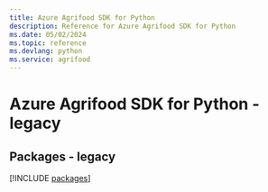```yaml
---
title: Azure Agrifood SDK for Python
description: Reference for Azure Agrifood SDK for Python
ms.date: 05/02/2024
ms.topic: reference
ms.devlang: python
ms.service: agrifood
---
```

# Azure Agrifood SDK for Python - legacy
## Packages - legacy
[!INCLUDE [packages](agrifood-index.md)]